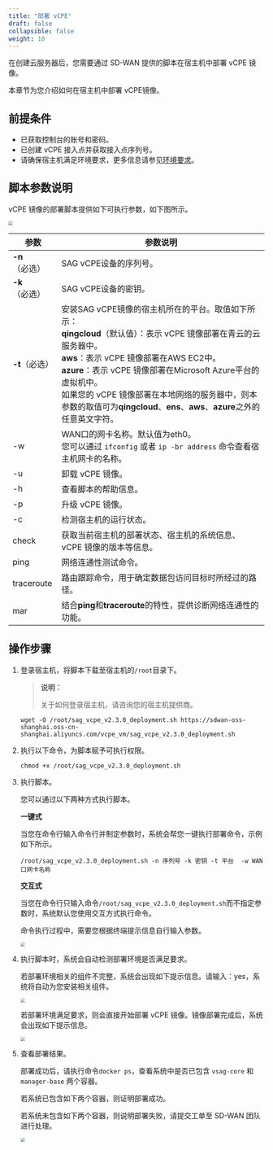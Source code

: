 ```yaml
---
title: "部署 vCPE"
draft: false
collapsible: false
weight: 10
---
```


在创建云服务器后，您需要通过 SD-WAN 提供的脚本在宿主机中部署 vCPE 镜像。

本章节为您介绍如何在宿主机中部署 vCPE镜像。

## 前提条件

- 已获取控制台的账号和密码。
- 已创建 vCPE 接入点并获取接入点序列号。
- 请确保宿主机满足环境要求，更多信息请参见[环境要求](../10_vcpe_overview/#环境要求)。

## 脚本参数说明

vCPE 镜像的部署脚本提供如下可执行参数，如下图所示。

<img src="../../_images/um_vcpe_script.png" style="zoom:50%;" />

| 参数           | 参数说明                                                     |
| -------------- | ------------------------------------------------------------ |
| **-n**（必选） | SAG vCPE设备的序列号。                                       |
| **-k**（必选） | SAG vCPE设备的密钥。                                         |
| **-t**（必选） | 安装SAG vCPE镜像的宿主机所在的平台。取值如下所示：<br />**qingcloud**（默认值）：表示 vCPE 镜像部署在青云的云服务器中。<br />**aws**：表示 vCPE 镜像部署在AWS EC2中。<br />**azure**：表示 vCPE 镜像部署在Microsoft Azure平台的虚拟机中。<br />如果您的 vCPE 镜像部署在本地网络的服务器中，则本参数的取值可为**qingcloud**、**ens**、**aws**、**azure**之外的任意英文字符。 |
| -w             | WAN口的网卡名称。默认值为eth0。<br />您可以通过 `ifconfig` 或者 `ip -br address` 命令查看宿主机网卡的名称。 |
| -u             | 卸载 vCPE 镜像。                                             |
| -h             | 查看脚本的帮助信息。                                         |
| -p             | 升级 vCPE 镜像。                                             |
| -c             | 检测宿主机的运行状态。                                       |
| check          | 获取当前宿主机的部署状态、宿主机的系统信息、vCPE 镜像的版本等信息。 |
| ping           | 网络连通性测试命令。                                         |
| traceroute     | 路由跟踪命令，用于确定数据包访问目标时所经过的路径。         |
| mar            | 结合**ping**和**traceroute**的特性，提供诊断网络连通性的功能。 |

## 操作步骤

1. 登录宿主机，将脚本下载至宿主机的`/root`目录下。

   > **说明：**
   >
   > 关于如何登录宿主机，请咨询您的宿主机提供商。

   ```
   wget -O /root/sag_vcpe_v2.3.0_deployment.sh https://sdwan-oss-shanghai.oss-cn-shanghai.aliyuncs.com/vcpe_vm/sag_vcpe_v2.3.0_deployment.sh
   ```

2. 执行以下命令，为脚本赋予可执行权限。

   ```
   chmod +x /root/sag_vcpe_v2.3.0_deployment.sh
   ```

3. 执行脚本。

   您可以通过以下两种方式执行脚本。

   **一键式**

   当您在命令行输入命令行并制定参数时，系统会帮您一键执行部署命令，示例如下所示。

   ```
   /root/sag_vcpe_v2.3.0_deployment.sh -n 序列号 -k 密钥 -t 平台  -w WAN口网卡名称                
   ```

   **交互式**

   当您在命令行只输入命令`/root/sag_vcpe_v2.3.0_deployment.sh`而不指定参数时，系统默认您使用交互方式执行命令。

   命令执行过程中，需要您根据终端提示信息自行输入参数。

   <img src="../../_images/um_deploy_vcpe_Interactive.png" style="zoom:50%;" />

4. 执行脚本时，系统会自动检测部署环境是否满足要求。

   若部署环境相关的组件不完整，系统会出现如下提示信息。请输入：yes，系统将自动为您安装相关组件。

   <img src="../../_images/um_deploy_vcpe_misscomponent.png" style="zoom:50%;" />

   若部署环境满足要求，则会直接开始部署 vCPE 镜像。镜像部署完成后，系统会出现如下提示信息。

   <img src="../../_images/um_deploy_vcpe_complet.png" style="zoom:50%;" />

5. 查看部署结果。

   部署成功后，请执行命令`docker ps`，查看系统中是否已包含 `vsag-core` 和 `manager-base` 两个容器。

   若系统已包含如下两个容器，则证明部署成功。

   若系统未包含如下两个容器，则说明部署失败，请提交工单至 SD-WAN 团队进行处理。

   <img src="../../_images/um_deploy_vcpe_success.png" style="zoom:50%;" />
